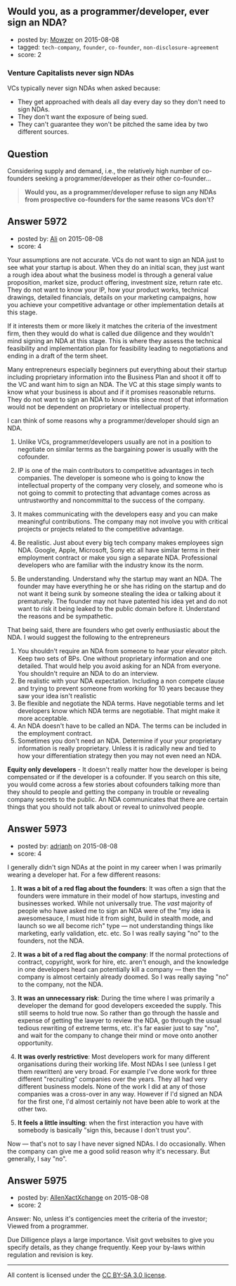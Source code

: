 ## Would you, as a programmer/developer, ever sign an NDA?

- posted by: [Mowzer](https://stackexchange.com/users/1803081/mowzer) on 2015-08-08
- tagged: `tech-company`, `founder`, `co-founder`, `non-disclosure-agreement`
- score: 2

<h3>Venture Capitalists never sign NDAs</h3>

VCs typically never sign NDAs when asked because:

* They get approached with deals all day every day so they don't need to sign NDAs.
* They don't want the exposure of being sued.
* They can't guarantee they won't be pitched the same idea by two different sources.

Question
-
Considering supply and demand, i.e., the relatively high number of co-founders seeking a programmer/developer as their other co-founder...

> **Would you, as a programmer/developer refuse to sign any NDAs from prospective co-founders for the same reasons VCs don't?**


## Answer 5972

- posted by: [Ali](https://stackexchange.com/users/2815644/ali) on 2015-08-08
- score: 4

Your assumptions are not accurate. VCs do not want to sign an NDA just to see what your startup is about. When they do an initial scan, they just want a rough idea about what the business model is through a general value proposition, market size, product offering, investment size, return rate etc. They do not want to know your IP, how your product works, technical drawings, detailed financials, details on your marketing campaigns, how you achieve your competitive advantage or other implementation details at this stage. 

If it interests them or more likely it matches the criteria of the investment firm, then they would do what is called due diligence and they wouldn't mind signing an NDA at this stage. This is where they assess the technical feasibility and implementation plan for feasibility leading to negotiations and ending in a draft of the term sheet. 

Many entrepreneurs especially beginners put everything about their startup including proprietary information into the Business Plan and shoot it off to the VC and want him to sign an NDA. The VC at this stage simply wants to know what your business is about and if it promises reasonable returns. They do not want to sign an NDA to know this since most of that information would not be dependent on proprietary or intellectual property. 

I can think of some reasons why a programmer/developer should sign an NDA. 

1. Unlike VCs, programmer/developers usually are not in a position to negotiate on similar terms as the bargaining power is usually with the cofounder. 

2. IP is one of the main contributors to competitive advantages in tech companies. The developer is someone who is going to know the intellectual property of the company very closely, and someone who is not going to commit to protecting that advantage comes across as untrustworthy and noncommittal to the success of the company.

3. It makes communicating with the developers easy and you can make meaningful contributions. The company may not involve you with critical projects or projects related to the competitive advantage. 

4. Be realistic. Just about every big tech company makes employees sign NDA. Google, Apple, Microsoft, Sony etc all have similar terms in their employment contract or make you sign a separate NDA. Professional developers who are familiar with the industry know its the norm. 

5. Be understanding. Understand why the startup may want an NDA. The founder may have everything he or she has riding on the startup and do not want it being sunk by someone stealing the idea or talking about it prematurely. The founder may not have patented his idea yet and do not want to risk it being leaked to the public domain before it. Understand the reasons and be sympathetic. 

That being said, there are founders who get overly enthusiastic about the NDA. I would suggest the following to the entrepreneurs

 1. You shouldn't require an NDA from someone to hear your elevator pitch. Keep two sets of BPs. One without proprietary information and one detailed. That would help you avoid asking for an NDA from everyone. You shouldn't require an NDA to do an interview. 
 2. Be realistic with your NDA expectation. Including a non compete clause and trying to prevent someone from working for 10 years because they saw your idea isn't realistic
 3. Be flexible and negotiate the NDA terms. Have negotiable terms and let developers know which NDA terms are negotiable. That might make it more acceptable. 
 4. An NDA doesn't have to be called an NDA. The terms can be included in the employment contract. 
 5. Sometimes you don't need an NDA. Determine if your your proprietary information is really proprietary. Unless it is radically new and tied to how your differentiation strategy then you may not even need an NDA.


**Equity only developers** - It doesn't really matter how the developer is being compensated or if the developer is a cofounder. If you search on this site, you would come across a few stories about cofounders talking more than they should to people and getting the company in trouble or revealing company secrets to the public. An NDA communicates that there are certain things that you should not talk about or reveal to uninvolved people.







## Answer 5973

- posted by: [adrianh](https://stackexchange.com/users/7553/adrianh) on 2015-08-08
- score: 4

I generally didn't sign NDAs at the point in my career when I was primarily wearing a developer hat. For a few different reasons:

1. **It was a bit of a red flag about the founders**: It was often a sign that the founders were immature in their model of how startups, investing and businesses worked. While not universally true. The *vast* majority of people who have asked me to sign an NDA were of the "my idea is awesomesauce, I must hide it from sight, build in stealth mode, and launch so we all become rich" type — not understanding things like marketing, early validation, etc. etc. So I was really saying "no" to the founders, not the NDA. 

2. **It was a bit of a red flag about the company**: If the normal protections of contract, copyright, work for hire, etc. aren't enough, and the knowledge in one developers head can potentially kill a company — then the company is almost certainly already doomed. So I was really saying "no" to the company, not the NDA.

3. **It was an unnecessary risk**: During the time where I was primarily a developer the demand for good developers exceeded the supply. This still seems to hold true now. So rather than go through the hassle and expense of getting the lawyer to review the NDA, go through the usual tedious rewriting of extreme terms, etc. it's far easier just to say "no", and wait for the company to change their mind or move onto another opportunity.

4. **It was overly restrictive**: Most developers work for many different organisations during their working life. Most NDAs I see (unless I get them rewritten) are very broad. For example I've done work for three different "recruiting" companies over the years. They all had very different business models. None of the work I did at any of those companies was a cross-over in any way. However if I'd signed an NDA for the first one, I'd almost certainly not have been able to work at the other two.

5. **It feels a little insulting**: when the first interaction you have with somebody is basically "sign this, because I don't trust you".

Now — that's not to say I have never signed NDAs. I do occasionally. When the company can give me a good solid reason why it's necessary. But generally, I say "no".


## Answer 5975

- posted by: [AllenXactXchange](https://stackexchange.com/users/6572620/allenxactxchange) on 2015-08-08
- score: 2

Answer: No, unless it's contigencies meet the criteria of the investor; Viewed from a programmer.

Due Dilligence plays a large importance. Visit govt websites to give you specify details, as they change frequently. Keep your by-laws within regulation and revision is key. 



---

All content is licensed under the [CC BY-SA 3.0 license](https://creativecommons.org/licenses/by-sa/3.0/).
